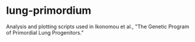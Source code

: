 # lung-primordium
Analysis and plotting scripts used in Ikonomou et al., "The Genetic Program of Primordial Lung Progenitors."
